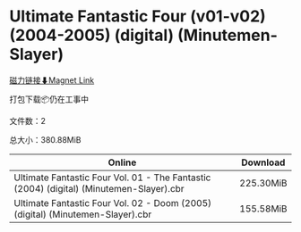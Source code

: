 # Ultimate Fantastic Four (v01-v02) (2004-2005) (digital) (Minutemen-Slayer)

[磁力链接⬇Magnet Link](magnet:?xt=urn:btih:fa7755f183a900ff2fe21da7933e2e93ade00297&dn=Ultimate%20Fantastic%20Four%20%28v01-v02%29%20%282004-2005%29%20%28digital%29%20%28Minutemen-Slayer%29)

打包下载📦仍在工事中

文件数：2

总大小：380.88MiB

Online | Download
--- | ---
Ultimate Fantastic Four Vol. 01 - The Fantastic (2004) (digital) (Minutemen-Slayer).cbr | 225.30MiB
Ultimate Fantastic Four Vol. 02 - Doom (2005) (digital) (Minutemen-Slayer).cbr | 155.58MiB